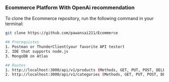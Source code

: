 ### Ecommerce Platform With OpenAi recommendation


To clone the Ecommerce repository, run the following command in your terminal:

```bash
git clone https://github.com/pawansai211/Ecommerce

## Prerequistes
1. Postman or ThunderClient(your favorite API testor)
2. IDE that supports node.js
3. MongoDB on Atlas

## Routes
1. http://localhost:3000/api/v1/products (Methods, GET, PUT, POST, DELETE)
2. http://localhost:3000/api/v1/categories (Methods, GET, PUT, POST, DELETE)
